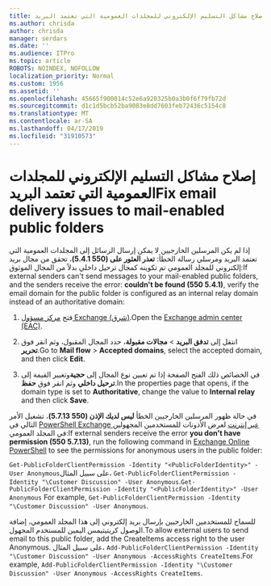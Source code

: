 ```yaml
---
title: إصلاح مشاكل التسليم الإلكتروني للمجلدات العمومية التي تعتمد البريد
ms.author: chrisda
author: chrisda
manager: serdars
ms.date: ''
ms.audience: ITPro
ms.topic: article
ROBOTS: NOINDEX, NOFOLLOW
localization_priority: Normal
ms.custom: 1956
ms.assetid: ''
ms.openlocfilehash: 45665f900014c52e6a920325b0a3b0f6f79fb72d
ms.sourcegitcommit: d1c1d5bcb52ba9083e8dd7603feb72436c5154c8
ms.translationtype: MT
ms.contentlocale: ar-SA
ms.lasthandoff: 04/17/2019
ms.locfileid: "31910573"
---
```

# <a name="fix-email-delivery-issues-to-mail-enabled-public-folders"></a><span data-ttu-id="7c7f0-102">إصلاح مشاكل التسليم الإلكتروني للمجلدات العمومية التي تعتمد البريد</span><span class="sxs-lookup"><span data-stu-id="7c7f0-102">Fix email delivery issues to mail-enabled public folders</span></span>

<span data-ttu-id="7c7f0-103">إذا لم يكن المرسلين الخارجيين لا يمكن إرسال الرسائل إلى المجلدات العمومية التي تعتمد البريد ومرسلي رسالة الخطأ: **تعذر العثور على (550 5.4.1)**، تحقق من مجال بريد إلكتروني للمجلد العمومي تم تكوينه كمجال ترحيل داخلي بدلاً من المجال الموثوق:</span><span class="sxs-lookup"><span data-stu-id="7c7f0-103">If external senders can't send messages to your mail-enabled public folders, and the senders receive the error: **couldn't be found (550 5.4.1)**, verify the email domain for the public folder is configured as an internal relay domain instead of an authoritative domain:</span></span>

1. <span data-ttu-id="7c7f0-104">فتح [مركز مسؤول Exchange (شرق)](https://docs.microsoft.com/Exchange/exchange-admin-center).</span><span class="sxs-lookup"><span data-stu-id="7c7f0-104">Open the [Exchange admin center (EAC)](https://docs.microsoft.com/Exchange/exchange-admin-center).</span></span>

2. <span data-ttu-id="7c7f0-105">انتقل إلى **تدفق البريد** \> **مجالات مقبولة**، حدد المجال المقبول، وثم انقر فوق **تحرير**.</span><span class="sxs-lookup"><span data-stu-id="7c7f0-105">Go to **Mail flow** \> **Accepted domains**, select the accepted domain, and then click **Edit**.</span></span>

3. <span data-ttu-id="7c7f0-106">في الخصائص ذلك الفتح الصفحة إذا تم تعيين نوع المجال إلى **حجية**وتغيير القيمة إلى **ترحيل داخلي** وثم انقر فوق **حفظ**.</span><span class="sxs-lookup"><span data-stu-id="7c7f0-106">In the properties page that opens, if the domain type is set to **Authoritative**, change the value to **Internal relay** and then click **Save**.</span></span>

<span data-ttu-id="7c7f0-107">في حالة ظهور المرسلين الخارجيين الخطأ **ليس لديك الإذن (550 5.7.13)**، تشغيل الأمر التالي في [PowerShell Exchange عبر إنترنت](https://docs.microsoft.com/powershell/exchange/exchange-online/connect-to-exchange-online-powershell/connect-to-exchange-online-powershell) لعرض الأذونات للمستخدمين المجهولين في المجلد العمومي:</span><span class="sxs-lookup"><span data-stu-id="7c7f0-107">If external senders receive the error **you don't have permission (550 5.7.13)**, run the following command in [Exchange Online PowerShell](https://docs.microsoft.com/powershell/exchange/exchange-online/connect-to-exchange-online-powershell/connect-to-exchange-online-powershell) to see the permissions for anonymous users in the public folder:</span></span>

<span data-ttu-id="7c7f0-108">`Get-PublicFolderClientPermission -Identity "<PublicFolderIdentity>" -User Anonymous`على سبيل المثال، `Get-PublicFolderClientPermission -Identity "\Customer Discussion" -User Anonymous`.</span><span class="sxs-lookup"><span data-stu-id="7c7f0-108">`Get-PublicFolderClientPermission -Identity "<PublicFolderIdentity>" -User Anonymous` For example, `Get-PublicFolderClientPermission -Identity "\Customer Discussion" -User Anonymous`.</span></span>

<span data-ttu-id="7c7f0-109">للسماح للمستخدمين الخارجيين بإرسال بريد إلكتروني إلى هذا المجلد العمومي، إضافة الوصول كريتيتيمس اليمين للمستخدم المجهول.</span><span class="sxs-lookup"><span data-stu-id="7c7f0-109">To allow external users to send email to this public folder, add the CreateItems access right to the user Anonymous.</span></span> <span data-ttu-id="7c7f0-110">على سبيل المثال، `Add-PublicFolderClientPermission -Identity "\Customer Discussion" -User Anonymous -AccessRights CreateItems`.</span><span class="sxs-lookup"><span data-stu-id="7c7f0-110">For example, `Add-PublicFolderClientPermission -Identity "\Customer Discussion" -User Anonymous -AccessRights CreateItems`.</span></span>
